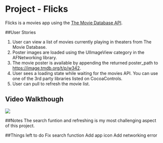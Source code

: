 # Project - Flicks
Flicks is a movies app using the [The Movie Database API](http://docs.themoviedb.apiary.io/#).

##User Stories
1. User can view a list of movies currently playing in theaters from The Movie Database.
2. Poster images are loaded using the UIImageView category in the AFNetworking library.
3. The movie poster is available by appending the returned poster_path to https://image.tmdb.org/t/p/w342.
4. User sees a loading state while waiting for the movies API. You can use one of the 3rd party libraries listed on CocoaControls.
5. User can pull to refresh the movie list.

## Video Walkthough 
<img src = "http://i.imgur.com/gyTwl75.gif">

##Notes
The search funtion and refreshing is my most challenging aspect of this project.

##Things left to do
Fix search function
Add app icon
Add networking error

